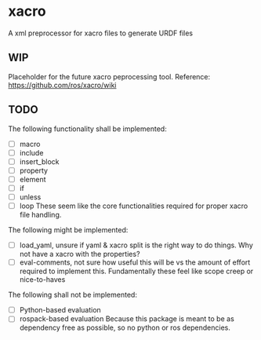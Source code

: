 # xacro
A xml preprocessor for xacro files to generate URDF files

## WIP
Placeholder for the future xacro peprocessing tool. 
Reference: https://github.com/ros/xacro/wiki

## TODO
The following functionality shall be implemented:
- [ ] macro
- [ ] include
- [ ] insert_block
- [ ] property
- [ ] element
- [ ] if
- [ ] unless
- [ ] loop
These seem like the core functionalities required for proper xacro file handling.

The following might be implemented:
- [ ] load_yaml, unsure if yaml & xacro split is the right way to do things. Why not have a xacro with the properties?
- [ ] eval-comments, not sure how useful this will be vs the amount of effort required to implement this.
Fundamentally these feel like scope creep or nice-to-haves

The following shall not be implemented:
- [ ] Python-based evaluation
- [ ] rospack-based evaluation
Because this package is meant to be as dependency free as possible, so no python or ros dependencies.
